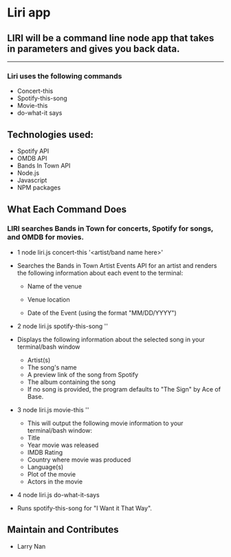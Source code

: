 # Liri app
## LIRI will be a command line node app that takes in parameters and gives you back data.
---
### Liri uses the following commands

- Concert-this
- Spotify-this-song
- Movie-this
- do-what-it says

## Technologies used:
- Spotify API
- OMDB API
- Bands In Town API
- Node.js
- Javascript
- NPM packages

## What Each Command Does
### LIRI searches Bands in Town for concerts, Spotify for songs, and OMDB for movies.

- 1 node liri.js concert-this '<artist/band name here>'

- Searches the Bands in Town Artist Events API for an artist and renders     the following information about each event to the terminal:

   - Name of the venue

   - Venue location

   - Date of the Event (using the format "MM/DD/YYYY")

- 2 node liri.js spotify-this-song '<song name here>'

- Displays the following information about the selected song in your         terminal/bash window

  - Artist(s)
  - The song's name
  - A preview link of the song from Spotify
  - The album containing the song
  - If no song is provided, the program defaults to "The Sign" by Ace of Base.

- 3 node liri.js movie-this '<movie name here>'

  - This will output the following movie information to your terminal/bash window:

  * Title
  * Year movie was released
  * IMDB Rating
  * Country where movie was produced
  * Language(s)
  * Plot of the movie
  * Actors in the movie

 - 4 node liri.js do-what-it-says

 - Runs spotify-this-song for "I Want it That Way".

  ## Maintain and Contributes
  - Larry Nan
<!-- uncomment notes -->
